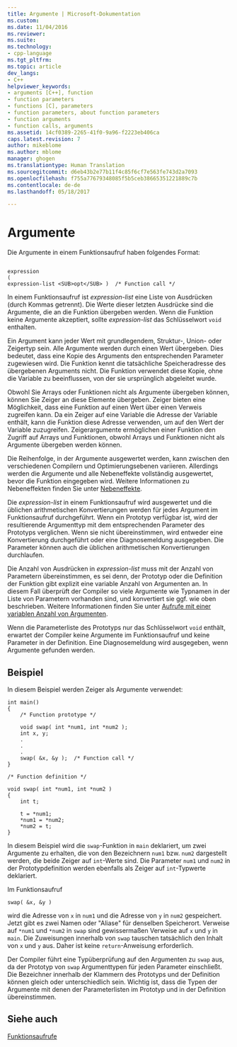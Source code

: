 ```yaml
---
title: Argumente | Microsoft-Dokumentation
ms.custom: 
ms.date: 11/04/2016
ms.reviewer: 
ms.suite: 
ms.technology:
- cpp-language
ms.tgt_pltfrm: 
ms.topic: article
dev_langs:
- C++
helpviewer_keywords:
- arguments [C++], function
- function parameters
- functions [C], parameters
- function parameters, about function parameters
- function arguments
- function calls, arguments
ms.assetid: 14cf0389-2265-41f0-9a96-f2223eb406ca
caps.latest.revision: 7
author: mikeblome
ms.author: mblome
manager: ghogen
ms.translationtype: Human Translation
ms.sourcegitcommit: d6eb43b2e77b11f4c85f6cf7e563fe743d2a7093
ms.openlocfilehash: f755a77679348085f5b5ceb38665351221889c7b
ms.contentlocale: de-de
ms.lasthandoff: 05/18/2017

---
```

# <a name="arguments"></a>Argumente
Die Argumente in einem Funktionsaufruf haben folgendes Format:  
  
```  
  
expression  
(  
expression-list <SUB>opt</SUB> )  /* Function call */  
```  
  
 In einem Funktionsaufruf ist *expression-list* eine Liste von Ausdrücken (durch Kommas getrennt). Die Werte dieser letzten Ausdrücke sind die Argumente, die an die Funktion übergeben werden. Wenn die Funktion keine Argumente akzeptiert, sollte *expression-list* das Schlüsselwort `void` enthalten.  
  
 Ein Argument kann jeder Wert mit grundlegendem, Struktur-, Union- oder Zeigertyp sein. Alle Argumente werden durch einen Wert übergeben. Dies bedeutet, dass eine Kopie des Arguments den entsprechenden Parameter zugewiesen wird. Die Funktion kennt die tatsächliche Speicheradresse des übergebenen Arguments nicht. Die Funktion verwendet diese Kopie, ohne die Variable zu beeinflussen, von der sie ursprünglich abgeleitet wurde.  
  
 Obwohl Sie Arrays oder Funktionen nicht als Argumente übergeben können, können Sie Zeiger an diese Elemente übergeben. Zeiger bieten eine Möglichkeit, dass eine Funktion auf einen Wert über einen Verweis zugreifen kann. Da ein Zeiger auf eine Variable die Adresse der Variable enthält, kann die Funktion diese Adresse verwenden, um auf den Wert der Variable zuzugreifen. Zeigerargumente ermöglichen einer Funktion den Zugriff auf Arrays und Funktionen, obwohl Arrays und Funktionen nicht als Argumente übergeben werden können.  
  
 Die Reihenfolge, in der Argumente ausgewertet werden, kann zwischen den verschiedenen Compilern und Optimierungsebenen variieren. Allerdings werden die Argumente und alle Nebeneffekte vollständig ausgewertet, bevor die Funktion eingegeben wird. Weitere Informationen zu Nebeneffekten finden Sie unter [Nebeneffekte](../c-language/side-effects.md).  
  
 Die *expression-list* in einem Funktionsaufruf wird ausgewertet und die üblichen arithmetischen Konvertierungen werden für jedes Argument im Funktionsaufruf durchgeführt. Wenn ein Prototyp verfügbar ist, wird der resultierende Argumenttyp mit dem entsprechenden Parameter des Prototyps verglichen. Wenn sie nicht übereinstimmen, wird entweder eine Konvertierung durchgeführt oder eine Diagnosemeldung ausgegeben. Die Parameter können auch die üblichen arithmetischen Konvertierungen durchlaufen.  
  
 Die Anzahl von Ausdrücken in *expression-list* muss mit der Anzahl von Parametern übereinstimmen, es sei denn, der Prototyp oder die Definition der Funktion gibt explizit eine variable Anzahl von Argumenten an. In diesem Fall überprüft der Compiler so viele Argumente wie Typnamen in der Liste von Parametern vorhanden sind, und konvertiert sie ggf. wie oben beschrieben. Weitere Informationen finden Sie unter [Aufrufe mit einer variablen Anzahl von Argumenten](../c-language/calls-with-a-variable-number-of-arguments.md).  
  
 Wenn die Parameterliste des Prototyps nur das Schlüsselwort `void` enthält, erwartet der Compiler keine Argumente im Funktionsaufruf und keine Parameter in der Definition. Eine Diagnosemeldung wird ausgegeben, wenn Argumente gefunden werden.  
  
## <a name="example"></a>Beispiel  
 In diesem Beispiel werden Zeiger als Argumente verwendet:  
  
```  
int main()  
{  
    /* Function prototype */  
  
    void swap( int *num1, int *num2 );  
    int x, y;  
    .  
    .  
    .  
    swap( &x, &y );  /* Function call */  
}  
  
/* Function definition */  
  
void swap( int *num1, int *num2 )  
{  
    int t;  
  
    t = *num1;  
    *num1 = *num2;  
    *num2 = t;  
}  
```  
  
 In diesem Beispiel wird die `swap`-Funktion in `main` deklariert, um zwei Argumente zu erhalten, die von den Bezeichnern `num1` bzw. `num2` dargestellt werden, die beide Zeiger auf `int`-Werte sind. Die Parameter `num1` und `num2` in der Prototypdefinition werden ebenfalls als Zeiger auf `int`-Typwerte deklariert.  
  
 Im Funktionsaufruf  
  
```  
swap( &x, &y )  
```  
  
 wird die Adresse von `x` in `num1` und die Adresse von `y` in `num2` gespeichert. Jetzt gibt es zwei Namen oder "Aliase" für denselben Speicherort. Verweise auf `*num1` und `*num2` in `swap` sind gewissermaßen Verweise auf `x` und `y` in `main`. Die Zuweisungen innerhalb von `swap` tauschen tatsächlich den Inhalt von `x` und `y` aus. Daher ist keine `return`-Anweisung erforderlich.  
  
 Der Compiler führt eine Typüberprüfung auf den Argumenten zu `swap` aus, da der Prototyp von `swap` Argumenttypen für jeden Parameter einschließt. Die Bezeichner innerhalb der Klammern des Prototyps und der Definition können gleich oder unterschiedlich sein. Wichtig ist, dass die Typen der Argumente mit denen der Parameterlisten im Prototyp und in der Definition übereinstimmen.  
  
## <a name="see-also"></a>Siehe auch  
 [Funktionsaufrufe](../c-language/function-calls.md)
